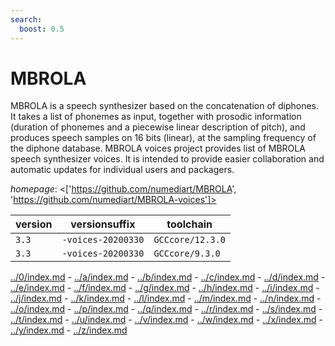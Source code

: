 ```yaml
---
search:
  boost: 0.5
---
```

# MBROLA

MBROLA is a speech synthesizer based on the concatenation of diphones. It takes a list of phonemes as input, together with prosodic information (duration of phonemes and a piecewise linear description of pitch), and produces speech samples on 16 bits (linear), at the sampling frequency of the diphone database.  MBROLA voices project provides list of MBROLA speech synthesizer voices. It is intended to provide easier collaboration and automatic updates for individual users and packagers.

*homepage*: <['https://github.com/numediart/MBROLA', 'https://github.com/numediart/MBROLA-voices']>

version | versionsuffix | toolchain
--------|---------------|----------
``3.3`` | ``-voices-20200330`` | ``GCCcore/12.3.0``
``3.3`` | ``-voices-20200330`` | ``GCCcore/9.3.0``

[../0/index.md](0) - [../a/index.md](a) - [../b/index.md](b) - [../c/index.md](c) - [../d/index.md](d) - [../e/index.md](e) - [../f/index.md](f) - [../g/index.md](g) - [../h/index.md](h) - [../i/index.md](i) - [../j/index.md](j) - [../k/index.md](k) - [../l/index.md](l) - [../m/index.md](m) - [../n/index.md](n) - [../o/index.md](o) - [../p/index.md](p) - [../q/index.md](q) - [../r/index.md](r) - [../s/index.md](s) - [../t/index.md](t) - [../u/index.md](u) - [../v/index.md](v) - [../w/index.md](w) - [../x/index.md](x) - [../y/index.md](y) - [../z/index.md](z)

